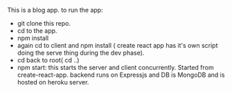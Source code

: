 This is a blog app.
to run the app:
- git clone this repo.
- cd to the app.
- npm install
- again cd to client and npm install ( create react app has it's own script doing the serve thing during the dev phase).
- cd back to root( cd ..)
- npm start: this starts the server and client concurrently.
Started from create-react-app.
backend runs on Expressjs and DB is MongoDB and is hosted on heroku server.
